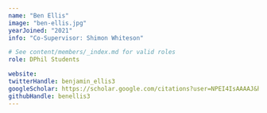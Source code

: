 ```yaml
---
name: "Ben Ellis"
image: "ben-ellis.jpg"
yearJoined: "2021"
info: "Co-Supervisor: Shimon Whiteson"

# See content/members/_index.md for valid roles
role: DPhil Students

website:
twitterHandle: benjamin_ellis3
googleScholar: https://scholar.google.com/citations?user=NPEI4IsAAAAJ&hl=en
githubHandle: benellis3
---
```

